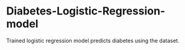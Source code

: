# Diabetes-Logistic-Regression-model
Trained logistic regression model predicts diabetes using the dataset.
